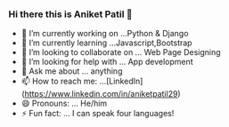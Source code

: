 ### Hi there this is Aniket Patil 👋

- 🔭 I’m currently working on ...Python & Django
- 🌱 I’m currently learning ...Javascript,Bootstrap
- 👯 I’m looking to collaborate on ... Web Page Designing
- 🤔 I’m looking for help with ... App development
- 💬 Ask me about ... anything
- 📫 How to reach me: ...[LinkedIn] (https://www.linkedin.com/in/aniketpatil29)
- 😄 Pronouns: ... He/him
- ⚡ Fun fact: ... I can speak four languages!
